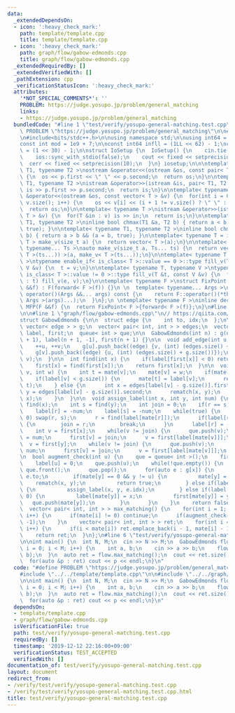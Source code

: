```yaml
---
data:
  _extendedDependsOn:
  - icon: ':heavy_check_mark:'
    path: template/template.cpp
    title: template/template.cpp
  - icon: ':heavy_check_mark:'
    path: graph/flow/gabow-edmonds.cpp
    title: graph/flow/gabow-edmonds.cpp
  _extendedRequiredBy: []
  _extendedVerifiedWith: []
  _pathExtension: cpp
  _verificationStatusIcon: ':heavy_check_mark:'
  attributes:
    '*NOT_SPECIAL_COMMENTS*': ''
    PROBLEM: https://judge.yosupo.jp/problem/general_matching
    links:
    - https://judge.yosupo.jp/problem/general_matching
  bundledCode: "#line 1 \"test/verify/yosupo-general-matching.test.cpp\"\n#define\
    \ PROBLEM \"https://judge.yosupo.jp/problem/general_matching\"\n\n#line 1 \"template/template.cpp\"\
    \n#include<bits/stdc++.h>\n\nusing namespace std;\n\nusing int64 = long long;\n\
    const int mod = 1e9 + 7;\n\nconst int64 infll = (1LL << 62) - 1;\nconst int inf\
    \ = (1 << 30) - 1;\n\nstruct IoSetup {\n  IoSetup() {\n    cin.tie(nullptr);\n\
    \    ios::sync_with_stdio(false);\n    cout << fixed << setprecision(10);\n  \
    \  cerr << fixed << setprecision(10);\n  }\n} iosetup;\n\n\ntemplate< typename\
    \ T1, typename T2 >\nostream &operator<<(ostream &os, const pair< T1, T2 >& p)\
    \ {\n  os << p.first << \" \" << p.second;\n  return os;\n}\n\ntemplate< typename\
    \ T1, typename T2 >\nistream &operator>>(istream &is, pair< T1, T2 > &p) {\n \
    \ is >> p.first >> p.second;\n  return is;\n}\n\ntemplate< typename T >\nostream\
    \ &operator<<(ostream &os, const vector< T > &v) {\n  for(int i = 0; i < (int)\
    \ v.size(); i++) {\n    os << v[i] << (i + 1 != v.size() ? \" \" : \"\");\n  }\n\
    \  return os;\n}\n\ntemplate< typename T >\nistream &operator>>(istream &is, vector<\
    \ T > &v) {\n  for(T &in : v) is >> in;\n  return is;\n}\n\ntemplate< typename\
    \ T1, typename T2 >\ninline bool chmax(T1 &a, T2 b) { return a < b && (a = b,\
    \ true); }\n\ntemplate< typename T1, typename T2 >\ninline bool chmin(T1 &a, T2\
    \ b) { return a > b && (a = b, true); }\n\ntemplate< typename T = int64 >\nvector<\
    \ T > make_v(size_t a) {\n  return vector< T >(a);\n}\n\ntemplate< typename T,\
    \ typename... Ts >\nauto make_v(size_t a, Ts... ts) {\n  return vector< decltype(make_v<\
    \ T >(ts...)) >(a, make_v< T >(ts...));\n}\n\ntemplate< typename T, typename V\
    \ >\ntypename enable_if< is_class< T >::value == 0 >::type fill_v(T &t, const\
    \ V &v) {\n  t = v;\n}\n\ntemplate< typename T, typename V >\ntypename enable_if<\
    \ is_class< T >::value != 0 >::type fill_v(T &t, const V &v) {\n  for(auto &e\
    \ : t) fill_v(e, v);\n}\n\ntemplate< typename F >\nstruct FixPoint : F {\n  FixPoint(F\
    \ &&f) : F(forward< F >(f)) {}\n \n  template< typename... Args >\n  decltype(auto)\
    \ operator()(Args &&... args) const {\n    return F::operator()(*this, forward<\
    \ Args >(args)...);\n  }\n};\n \ntemplate< typename F >\ninline decltype(auto)\
    \ MFP(F &&f) {\n  return FixPoint< F >{forward< F >(f)};\n}\n#line 4 \"test/verify/yosupo-general-matching.test.cpp\"\
    \n\n#line 1 \"graph/flow/gabow-edmonds.cpp\"\n// https://qiita.com/Kutimoti_T/items/5b579773e0a24d650bdf\n\
    struct GabowEdmonds {\n\n  struct edge {\n    int to, idx;\n  };\n\n  vector<\
    \ vector< edge > > g;\n  vector< pair< int, int > > edges;\n  vector< int > mate,\
    \ label, first;\n  queue< int > que;\n\n  GabowEdmonds(int n) : g(n + 1), mate(n\
    \ + 1), label(n + 1, -1), first(n + 1) {}\n\n  void add_edge(int u, int v) {\n\
    \    ++u, ++v;\n    g[u].push_back((edge) {v, (int) (edges.size() + g.size())});\n\
    \    g[v].push_back((edge) {u, (int) (edges.size() + g.size())});\n    edges.emplace_back(u,\
    \ v);\n  }\n\n  int find(int x) {\n    if(label[first[x]] < 0) return first[x];\n\
    \    first[x] = find(first[x]);\n    return first[x];\n  }\n\n  void rematch(int\
    \ v, int w) {\n    int t = mate[v];\n    mate[v] = w;\n    if(mate[t] != v) return;\n\
    \    if(label[v] < g.size()) {\n      mate[t] = label[v];\n      rematch(label[v],\
    \ t);\n    } else {\n      int x = edges[label[v] - g.size()].first;\n      int\
    \ y = edges[label[v] - g.size()].second;\n      rematch(x, y);\n      rematch(y,\
    \ x);\n    }\n  }\n\n  void assign_label(int x, int y, int num) {\n    int r =\
    \ find(x);\n    int s = find(y);\n    int join = 0;\n    if(r == s) return;\n\
    \    label[r] = -num;\n    label[s] = -num;\n    while(true) {\n      if(s !=\
    \ 0) swap(r, s);\n      r = find(label[mate[r]]);\n      if(label[r] == -num)\
    \ {\n        join = r;\n        break;\n      }\n      label[r] = -num;\n    }\n\
    \    int v = first[x];\n    while(v != join) {\n      que.push(v);\n      label[v]\
    \ = num;\n      first[v] = join;\n      v = first[label[mate[v]]];\n    }\n  \
    \  v = first[y];\n    while(v != join) {\n      que.push(v);\n      label[v] =\
    \ num;\n      first[v] = join;\n      v = first[label[mate[v]]];\n    }\n  }\n\
    \n  bool augment_check(int u) {\n    que = queue< int >();\n    first[u] = 0;\n\
    \    label[u] = 0;\n    que.push(u);\n    while(!que.empty()) {\n      int x =\
    \ que.front();\n      que.pop();\n      for(auto e : g[x]) {\n        int y =\
    \ e.to;\n        if(mate[y] == 0 && y != u) {\n          mate[y] = x;\n      \
    \    rematch(x, y);\n          return true;\n        } else if(label[y] >= 0)\
    \ {\n          assign_label(x, y, e.idx);\n        } else if(label[mate[y]] <\
    \ 0) {\n          label[mate[y]] = x;\n          first[mate[y]] = y;\n       \
    \   que.push(mate[y]);\n        }\n      }\n    }\n    return false;\n  }\n\n\
    \  vector< pair< int, int > > max_matching() {\n    for(int i = 1; i < g.size();\
    \ i++) {\n      if(mate[i] != 0) continue;\n      if(augment_check(i)) label.assign(g.size(),\
    \ -1);\n    }\n    vector< pair< int, int > > ret;\n    for(int i = 1; i < g.size();\
    \ i++) {\n      if(i < mate[i]) ret.emplace_back(i - 1, mate[i] - 1);\n    }\n\
    \    return ret;\n  }\n};\n#line 6 \"test/verify/yosupo-general-matching.test.cpp\"\
    \n\nint main() {\n  int N, M;\n  cin >> N >> M;\n  GabowEdmonds flow(N);\n  for(int\
    \ i = 0; i < M; i++) {\n    int a, b;\n    cin >> a >> b;\n    flow.add_edge(a,\
    \ b);\n  }\n  auto ret = flow.max_matching();\n  cout << ret.size() << endl;\n\
    \  for(auto &p : ret) cout << p << endl;\n}\n"
  code: "#define PROBLEM \"https://judge.yosupo.jp/problem/general_matching\"\n\n\
    #include \"../../template/template.cpp\"\n\n#include \"../../graph/flow/gabow-edmonds.cpp\"\
    \n\nint main() {\n  int N, M;\n  cin >> N >> M;\n  GabowEdmonds flow(N);\n  for(int\
    \ i = 0; i < M; i++) {\n    int a, b;\n    cin >> a >> b;\n    flow.add_edge(a,\
    \ b);\n  }\n  auto ret = flow.max_matching();\n  cout << ret.size() << endl;\n\
    \  for(auto &p : ret) cout << p << endl;\n}\n"
  dependsOn:
  - template/template.cpp
  - graph/flow/gabow-edmonds.cpp
  isVerificationFile: true
  path: test/verify/yosupo-general-matching.test.cpp
  requiredBy: []
  timestamp: '2019-12-12 22:16:00+09:00'
  verificationStatus: TEST_ACCEPTED
  verifiedWith: []
documentation_of: test/verify/yosupo-general-matching.test.cpp
layout: document
redirect_from:
- /verify/test/verify/yosupo-general-matching.test.cpp
- /verify/test/verify/yosupo-general-matching.test.cpp.html
title: test/verify/yosupo-general-matching.test.cpp
---
```

